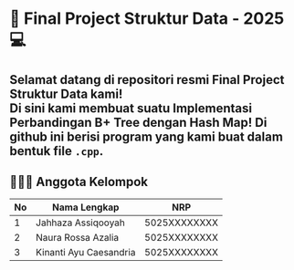 # 🧠 Final Project Struktur Data - 2025 💻
Selamat datang di repositori resmi Final Project Struktur Data kami!  
Di sini kami membuat suatu Implementasi Perbandingan B+ Tree dengan Hash Map! 
Di github ini berisi program yang kami buat dalam bentuk file `.cpp`.
---

## 🧑‍🤝‍🧑 Anggota Kelompok

| No |       Nama Lengkap         |      NRP      |
|----|----------------------------|---------------|
| 1  | Jahhaza Assiqooyah         | 5025XXXXXXXX  |
| 2  | Naura Rossa Azalia         | 5025XXXXXXXX  |
| 3  | Kinanti Ayu Caesandria     | 5025XXXXXXXX  |
